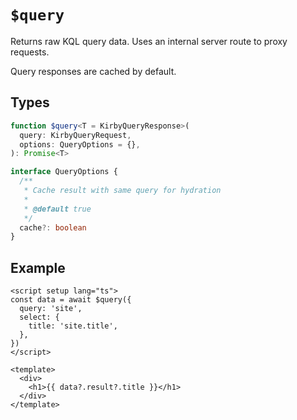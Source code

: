# `$query`

Returns raw KQL query data. Uses an internal server route to proxy requests.

Query responses are cached by default.

## Types

```ts
function $query<T = KirbyQueryResponse>(
  query: KirbyQueryRequest,
  options: QueryOptions = {},
): Promise<T>

interface QueryOptions {
  /**
   * Cache result with same query for hydration
   *
   * @default true
   */
  cache?: boolean
}
```

## Example

```vue
<script setup lang="ts">
const data = await $query({
  query: 'site',
  select: {
    title: 'site.title',
  },
})
</script>

<template>
  <div>
    <h1>{{ data?.result?.title }}</h1>
  </div>
</template>
```
